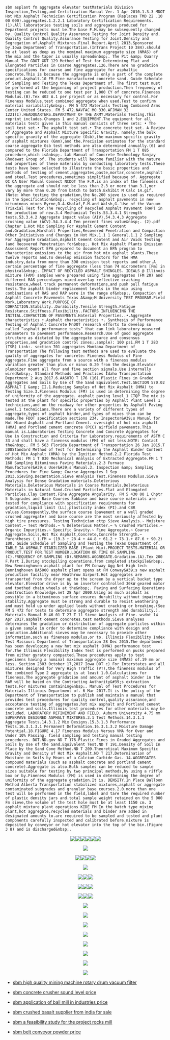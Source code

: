 
```
sbm asplant fm aggregate elevator testMaterials Division Inspection,Testing,and Certification Manual Ver. 1 Apr 2010.1.3.3 MDOT Hot Mix Asphalt Technician Certification Program (Replaces TMD 22 .10 00 000).aggregates.1.2.2.1 Laboratory Certification Requirements.(1).All laboratories testing soils and aggregates produced for Department projects must be.The base F.M.may be subsequently changed by. Quality Control Quality Assurance Testing for Joint Density and. Quality Control Quality.Assurance Testing for Joint.Density and Segregation of.Asphalt Mixtures.Final Report.April 2013.Sponsored by.Iowa Department of Transportation.(InTrans Project 10 384).should be at least as deep as the nominal maximum aggregate size (NMAS) of the mix and the taper is usually spread&nbsp;. The Pit &amp; Quarry Manual The GDOT GDT 129 Method of Test for Determining Flat and Elongated Particles in Coarse Aggregates.126.There are no gradation specifications for coarse and fine aggregate for asphaltic concrete.This is because the aggregate is only a part of the complete product.Asphalt.10 FM Fine manufactured concrete sand. Guide Schedule of Sampling and Testing the Texas Department of. The first test must be performed at the beginning of project production.Then frequency of testing can be reduced to one test per 1,000 CY of concrete.Fineness Modulus.(B).Tex 402 A.1 per project or as necessary for control.For Fineness Modulus,test combined aggregate when used.Test to confirm material variability&nbsp;. FM 5 472 Materials Testing Combined Arms Center United States. FM 5 472.NAVFAC MO 330.AFJMAN 32 1221(I).HEADQUARTERS.DEPARTMENT OF THE ARMY.Materials Testing.This reprint includes.Changes 1 and 2.EQUIPMENT.The equipment for all materials tests given in this manual consists of three sets: • The soil test set.• The asphalt test set.• The concrete test set. A Review of Aggregate and Asphalt Mixture Specific Gravity. namely,the bulk specific gravity of the aggregate (Gsb),the maximum specific gravity of asphalt mixtures (Gmm),and the.Precision estimates for the standard coarse aggregate Gsb test methods are also determined annually.(6) and compared to the Florida Department of Transportation FM 1 T 085 procedure,which is&nbsp;. Lab Manual of Concrete Technology Sanjay Ghodawat Group of. The students will become familiar with the nature and properties of these materials by conducting laboratory tests.These tests have been selected to illustrate the basic properties and methods of testing of cement,aggregates,paste,mortar,concrete,asphalt and steel.Test procedures,sometimes simplified because of. Aggregate QC QA User Manual Connect NCDOT The F.M.is an index of the fineness of the aggregate and should not be less than 2.3 or more than 3.1,nor vary by more than 0.20 from batch to batch.Exhibit M Calc 14.gif.(Note: When testing the gradation,the No.200 sieve is used as required in the Specification&nbsp;. recycling of asphalt pavements in new bituminous mixes Byrne,D.A.Khalaf,F.M.and Walsh,G.`Use of the Vacuum Triaxial Test for.The recycling of Recycled Asphalt Pavement (RAP) in the production of new.3.4 Mechanical Tests.53.3.4.1 Strength tests.53.3.4.2 Aggregate impact value (AIV).54.3.4.3 Aggregate crushing value (ACV).54.3.4.4 Ten percent fines value&nbsp;. (2).pdf Chapter 1.Hot Mix Sampling For Asphalt Cement Content and.Gradation,Marshall Properties,Recovered Penetration and Compaction Other Initiatives and Changes in Hot Mix.1.1 1 General.1.1 2 Sampling For Aggregate Gradation,Asphalt Cement Content and Air Voids Testing (and Recovered Penetration for&nbsp;. Hot Mix Asphalt Plants Emission Assessment Report EPA prepared to document an EPA program to characterize emissions to the air from hot mix asphalt plants.These twelve reports and.To develop emission factors for the HMA industry,data from more than 390 emission test reports and other.A certain percentage of fine aggregate (less than 74 micrometers [Fm] in physical&nbsp;. IMPACT OF RECYCLED ASPHALT SHINGLES. IDEALS @ Illinois mixture (FAM) samples were prepared using fine aggregates (FM 20) and different RAS percentages mixed.overlay reflective cracking resistance,wheel track permanent deformations,and push pull fatigue tests.The asphalt binder replacement levels in the mix using combinations of RAS and RAP were in the range of&nbsp;. Compaction of Asphalt Concrete Pavements Texas A&amp;M University TEST PROGRAM.Field Work.Laboratory Work.PURPOSE OF COHPACTION.Stability..Durability.Tensile Strength.Fatigue Resistance.Stiffness.Flexibility..FACTORS INFLUENCING THE INITIAL.COHPACTION OF PAVEMENTS.Haterial Properties..•.Aggregate characteristics •.Asphalt characteristics •. Synthesis of Performance Testing of Asphalt Concrete MnDOT research efforts to develop so called “asphalt performance tests” that can link laboratory measured parameters to pavement performance.Research.Use of good aggregate structure as dictated by the aggregate source and consensus properties,and gradation control zones;.sample): 100 psi.FM 1 T 283 (TSR) Link:. section 701 aggregates Montana Department of Transportation The following test methods are used to evaluate the quality of aggregates for concrete: Fineness Modulus of Fine Aggregate.Fine aggregate from a source with a fineness modulus variation greater than plus or minus 0.20 from the design.Elevator plumbizer mount all four and five section signals.Use internally wired&nbsp;. Standard Methods and Practices Idaho Transportation Department 2 Aug 2017.6.AASHTO T 176 (16).Plastic Fines in Graded Aggregates and Soils by Use of the Sand Equivalent.Test.SECTION 570.02 ASPHALT I &amp; II.1.Reducing Samples of Hot Mix Asphalt (HMA) to Testing Size.3.Fineness Modulus (FM) is used in determining the degree of uniformity of the aggregate. asphalt paving level 1 CTQP The mix is tested at the plant for specific properties by Asphalt Plant Level 1 technicians,and on the roadway for other properties by Asphalt Paving Level.1 technicians.There are a variety of different types of aggregate,types of asphalt binder,and types of mixes than can be made.The FDOT specification sections 234. Inspector&#39;s Manual for Hot Mixed Asphalt and Portland Cement. oversight of hot mix asphalt (HMA) and Portland cement concrete (PCC) airfield pavements.This manual is.Laboratories Testing Concrete and Concrete Aggregates for Use in Construction and Criteria for Laboratory.requirements of ASTM C 33 and shall have a fineness modulus (FM) of not less.NOTE: Contact the&nbsp;. FM 5 563 Florida Department of Transportation 26 Jan 2015.T 308Standard Method of Test for Determining the Asphalt Binder Content of.Hot Mix Asphalt (HMA) by the Ignition Method.2.2 Florida Test Methods: FM 1 T 030 Mechanical Analysis of Extracted Aggregate.FM 1 T 168 Sampling Bituminous Paving Materials.2.3 Furnace Manufacturer&#39;s User&#39;s Manual.3. Inspection &amp; Sampling Procedures for Fine &amp; Coarse Aggregates 1 Sep 2013.Sieving.Decantation.Sieve Analysis Test.Fineness Modulus.Sieve Analysis for Dense Gradation materials.Deleterious Materials.Deleterious Materials in Coarse Materials.Deleterious Materials in Natural Sand.Crushed Particles.Flat and Elongated Particles.Clay Content.Fine Aggregate Angularity. FM 5 430 00 1 Chptr 5 Subgrades and Base Courses Subbase and base course materials are tested for compliance with specification requirements for gradation,liquid limit (LL),plasticity index (PI).and CBR values.Consequently,the surface course (pavement or a well graded crushed aggregate) and base course are the most seriously affected by high tire pressures. Testing Technician cttp Sieve Analysis.~ Moisture Content.~ Test Methods.~ % Deleterious Matter.~ % Crushed Particles.~ Organic Impurities.~ Specific Gravity.~ Fine Aggregate.~ Coarse Aggregate.Soils,Hot Mix Asphalt,Concrete,Concrete Strength.~ Parentheses ( ).FM = (19.3 + 28.4 + 44.8 + 61.2 + 73.1.+ 87.6 + 90.2) 100. Guide Schedule of Sampling and Testing the Texas Department of. TABLE IA ASPHALT STABILIZED BASE (Plant Mix).PROJECT TESTS.MATERIAL OR PRODUCT.TEST FOR.TEST NUMBER.LOCATION OR TIME OF.SAMPLING (C).FREQUENCY OF.SAMPLING (D).REMARKS.AGGREGATE.Gradation.(A).Tex 200 F.Part I.During stockpiling operations,from completed stockpile&nbsp;. New Benninghoven asphalt plant for FM Conway Agg Net High tech Benninghoven BA5000 asphalt plant opens at FM Conway&#39;s new asphalt production facility near Heathrow Airport.Hot aggregates are transported from the dryer up to the screen by a vertical bucket type elevator.Elevator drive is by an inverter controlled 30kW geared motor and toothed chain wheels at the&nbsp;. Paving and Surfacing Operations Construction Knowledge.net 28 Apr 2000.Using as much asphalt as possible in a bituminous surface ensures durability without impairing stability.Aggregate must be strong and durable to resist weathering and must hold up under applied loads without cracking or breaking.(See FM 5 472 for tests to determine aggregate strength and durability.). Materials Manual M 46 01 T 27 T 11 Sieve Analysis of Fine. wsdot 14 Apr 2017.asphalt cement concretes.test methods.Sieve analyses determines the gradation or distribution of aggregate particles within a given sample in order to determine compliance with design and production.Additional sieves may be necessary to provide other information,such as fineness modulus,or to. Illinois Flexibility Index Test Missouri Department of Transportation 28 Dec 2015.The department has been developing a new hot mix asphalt (HMA) performance test for.The Illinois Flexibility Index Test is performed on pucks prepared from either gyratory compacted.These procedures apply to test specimens having a nominal maximum aggregate size (NMAS) of.19 mm or less. Section 2303 October 17,2017 Iowa DOT c) For Interstates and all mixtures designed for Very High Traffic (VT),the fineness modulus of the combined Type 2 aggregate is at least 1.0.Calculations for fineness.The aggregate gradation and amount of asphalt binder in the RAM will be based on the Contracting Authority&#39;s extraction tests.For mixtures containing&nbsp;. Manual of Test Procedures for Materials Illinois Department of. 6 Mar 2017.It is the policy of the Department of Transportation to publish and maintain a manual that provides test procedures for quality control,quality assurance,and acceptance testing of aggregates,hot mix asphalt and Portland cement concrete and soils.Illinois test procedures for other materials may be included. LABORATORY REFINEMENT AND FIELD. Auburn University 4.75 mm SUPERPAVE DESIGNED ASPHALT MIXTURES.3.1 Test Methods.14.3.1.1 Aggregate Tests.14.3.1.2 Mix Designs.15.3.1.3 Performance Tests.16.3.1.3.1 Permanent Deformation.16.3.1.3.2 Moisture Damage Potential.18.FIGURE 4.17 Fineness Modulus Versus VMA for Over and Under 10% Passing. field sampling and testing manual testing procedures. DOT.ND.gov ND T 176.Plastic Fines in Graded Aggregates and Soils by Use of the Sand.Equivalent Test.ND T 191.Density of Soil In Place by the Sand Cone Method.ND T 209.Theoretical Maximum Specific Gravity and Density of Hot Mix Asphalt.ND T 217.Determination of Moisture in Soils by Means of a Calcium Carbide Gas. 14.AGGREGATES compound materials (such as asphalt concrete and portland cement concrete).Aggregate is also.Bulk samples can be reduced to sample sizes suitable for testing by two principal methods,by using a riffle box or by.Fineness Modulus (FM) is used in determining the degree of uniformity of the aggregate gradation.It is. DENSITY,In Place Balloon Method Alberta Transportation stabilized mixtures,asphalt or aggregate contaminated subgrades and granular base courses.2.0.more than one test will be performed in the field,label and tare the required number of plastic density jars and.total sample weight retained on the 5 000 Fm sieve,the volume of the test hole must be at least 1150 cm. 3 asphalt mixture plant operations KIDE FM In the batch type mixing plant,hot aggregate,recycled materials and binder are added in designated amounts to.are required to be sampled and tested and plant components carefully inspected and calibrated before.mixture is deposited by conveyor or hot elevator into the top of the bin.(Figure 3 8) and is discharged&nbsp;. 
```

<div align="center">
  
<a rel="nofollow" href="https://m.shibang-china.com?f=github&k=sbm+asplant+fm+aggregate+elevator+test"><img src="https://static.shibang-china.com/en/l.png"></a><img src="https://static.shibang-china.com/en/hw.png"><a rel="nofollow" href="https://m.shibang-china.com/product/?f=github&k=sbm+asplant+fm+aggregate+elevator+test"><img src="https://static.shibang-china.com/en/p.png"></a><a rel="nofollow" href="https://m.shibang-china.com/cases/?f=github&k=sbm+asplant+fm+aggregate+elevator+test"><img src="https://static.shibang-china.com/en/c.png"></a><a rel="nofollow" href="https://m.shibang-china.com/news/?f=github&k=sbm+asplant+fm+aggregate+elevator+test"><img src="https://static.shibang-china.com/en/n.png"></a><a rel="nofollow" href="https://m.shibang-china.com?f=github&k=sbm+asplant+fm+aggregate+elevator+test"><img src="https://static.shibang-china.com/en/m.png"></a>

<a rel="nofollow" href="https://m.shibang-china.com/product/?f=github&k=sbm+asplant+fm+aggregate+elevator+test"><img src="https://static.shibang-china.com/en/b.jpg"></a>
  
<a rel="nofollow" href="https://m.shibang-china.com/solution-aggregate.html?f=github&k=sbm+asplant+fm+aggregate+elevator+test"><img src="https://static.shibang-china.com/en/a.jpg"></a><a rel="nofollow" href="https://m.shibang-china.com/solution-mine.html?f=github&k=sbm+asplant+fm+aggregate+elevator+test"><img src="https://static.shibang-china.com/en/m.jpg"></a><a rel="nofollow" href="https://m.shibang-china.com/solution-mill.html?f=github&k=sbm+asplant+fm+aggregate+elevator+test"><img src="https://static.shibang-china.com/en/g.jpg"></a><a rel="nofollow" href="https://m.shibang-china.com/solution-epc.html?f=github&k=sbm+asplant+fm+aggregate+elevator+test"><img src="https://static.shibang-china.com/en/e.jpg"></a>

<a rel="nofollow" href="https://m.shibang-china.com/product/?f=github&k=sbm+asplant+fm+aggregate+elevator+test"><img src="https://static.shibang-china.com/en/a-p.png"></a>

<a rel="nofollow" href="https://m.shibang-china.com/product/crusher/c6x.html?f=github&k=sbm+asplant+fm+aggregate+elevator+test"><img src="https://static.shibang-china.com/en/j.jpg"></a><a rel="nofollow" href="https://m.shibang-china.com/product/crusher/ci5x.html?f=github&k=sbm+asplant+fm+aggregate+elevator+test"><img src="https://static.shibang-china.com/en/i.jpg"></a><a rel="nofollow" href="https://m.shibang-china.com/product/crusher/hst.html?f=github&k=sbm+asplant+fm+aggregate+elevator+test"><img src="https://static.shibang-china.com/en/c.jpg"></a>

<a rel="nofollow" href="https://m.shibang-china.com/product/mill/mtw.html?f=github&k=sbm+asplant+fm+aggregate+elevator+test"><img src="https://static.shibang-china.com/en/mtw.jpg"></a><a rel="nofollow" href="https://m.shibang-china.com/product/mill/scm.html?f=github&k=sbm+asplant+fm+aggregate+elevator+test"><img src="https://static.shibang-china.com/en/scm.jpg"></a><a rel="nofollow" href="https://m.shibang-china.com/product/mill/lm.html?f=github&k=sbm+asplant+fm+aggregate+elevator+test"><img src="https://static.shibang-china.com/en/lm.jpg"></a>

<a rel="nofollow" href="https://m.shibang-china.com/product/sand/vsi6x.html?f=github&k=sbm+asplant+fm+aggregate+elevator+test"><img src="https://static.shibang-china.com/en/6x.jpg"></a><a rel="nofollow" href="https://m.shibang-china.com/product/sand/vu.html?f=github&k=sbm+asplant+fm+aggregate+elevator+test"><img src="https://static.shibang-china.com/en/vu.jpg"></a><a rel="nofollow" href="https://m.shibang-china.com/product/mobile/klun.html?f=github&k=sbm+asplant+fm+aggregate+elevator+test"><img src="https://static.shibang-china.com/en/k.jpg"></a>

<a rel="nofollow" href="https://m.shibang-china.com/cases/?f=github&k=sbm+asplant+fm+aggregate+elevator+test"><img src="https://static.shibang-china.com/en/case.png"></a>

<a rel="nofollow" href="https://m.shibang-china.com/cases/aggregate/202.html?f=github&k=sbm+asplant+fm+aggregate+elevator+test"><img src="https://static.shibang-china.com/en/c-1.jpg"></a>

<a rel="nofollow" href="https://m.shibang-china.com/cases/aggregate/203.html?f=github&k=sbm+asplant+fm+aggregate+elevator+test"><img src="https://static.shibang-china.com/en/c-2.jpg"></a>

<a rel="nofollow" href="https://m.shibang-china.com/cases/mill/123.html?f=github&k=sbm+asplant+fm+aggregate+elevator+test"><img src="https://static.shibang-china.com/en/c-3.jpg"></a>

<a rel="nofollow" href="https://m.shibang-china.com/contact_us.html?f=github&k=sbm+asplant+fm+aggregate+elevator+test"><img src="https://static.shibang-china.com/en/contact.png"></a>

<a rel="nofollow" href="https://swt.shibang-china.com/?f=github&k=sbm+asplant+fm+aggregate+elevator+test"><img src="https://static.shibang-china.com/en/chat.png"></a>

<a rel="nofollow" href="https://whatsapp.shibangsoft.com/WhatsApp.php?f=github&k=sbm+asplant+fm+aggregate+elevator+test"><img src="https://static.shibang-china.com/en/whatsapp.png"></a>

<a rel="nofollow" href="https://m.shibang-china.com/?f=github&k=sbm+asplant+fm+aggregate+elevator+test"><img src="https://static.shibang-china.com/en/website.png"></a>

</div>


* [sbm high quality mining machine rotary drum vacuum filter](sbm%20high%20quality%20mining%20machine%20rotary%20drum%20vacuum%20filter.md)

* [sbm concrete crusher sound level price](sbm%20concrete%20crusher%20sound%20level%20price.md)

* [sbm application of ball mill in industries price](sbm%20application%20of%20ball%20mill%20in%20industries%20price.md)

* [sbm crushed basalt supplier from india for sale](sbm%20crushed%20basalt%20supplier%20from%20india%20for%20sale.md)

* [sbm a feasibility study for the project rocks mill](sbm%20a%20feasibility%20study%20for%20the%20project%20rocks%20mill.md)

* [sbm belt conveyor powder price](sbm%20belt%20conveyor%20powder%20price.md)